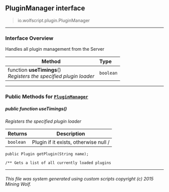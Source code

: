 ## PluginManager __interface__

>io.wolfscript.plugin.PluginManager

---

### Interface Overview

Handles all plugin management from the Server

Method | Type   
--- | :--- 
 function __useTimings__() <br> _Registers the specified plugin loader_ | `boolean`



---


### Public Methods for [`PluginManager`](PluginManager.md)

##### <a id='usetimings'></a>public  function __useTimings__()

_Registers the specified plugin loader_

Returns | Description
--- | --- 
`boolean` | Plugin if it exists, otherwise null /
    public Plugin getPlugin(String name);

    /** Gets a list of all currently loaded plugins


---


###### This file was system generated using custom scripts copyright (c) 2015 Mining Wolf.
	

